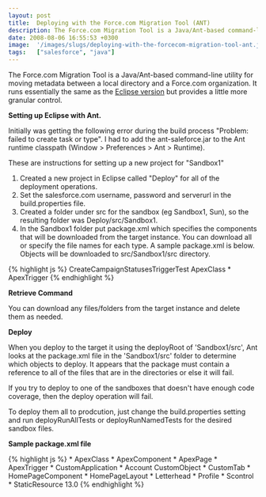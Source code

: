 ```yaml
---
layout: post
title:  Deploying with the Force.com Migration Tool (ANT)
description: The Force.com Migration Tool is a Java/Ant-based command-line utility for moving metadata between a local directory and a Force.com organization. It runs essentially the same as the Eclipse version  but provides a little more granular control. Setting up Eclipse with Ant. Initially was getting the following error during the build process Problem- failed to create task or type. I had to add the ant-saleforce.jar to the Ant runtime classpath (Window > Preferences > Ant > Runtime). These are instru
date: 2008-08-06 16:55:53 +0300
image:  '/images/slugs/deploying-with-the-forcecom-migration-tool-ant.jpg'
tags:   ["salesforce", "java"]
---
```

<p>The Force.com Migration Tool is a Java/Ant-based command-line utility for moving metadata between a local directory and a Force.com organization. It runs essentially the same as the <a href="http://jeffdonthemic.wordpress.com/2008/07/15/migrating-salesforcecom-configurations-with-the-metadata-api-forcecom-migration-tool/">Eclipse version</a> but provides a little more granular control.</p>
<p><strong>Setting up Eclipse with Ant.</strong></p>
<p>Initially was getting the following error during the build process "Problem: failed to create task or type". I had to add the ant-saleforce.jar to the Ant runtime classpath (Window > Preferences > Ant > Runtime).</p>
<p>These are instructions for setting up a new project for "Sandbox1"</p>
<ol>
 <li>Created a new project in Eclipse called "Deploy" for all of the deployment operations.</li>
 <li>Set the salesforce.com username, password and serverurl in the build.properties file.</li>
 <li>Created a folder under src for the sandbox (eg Sandbox1, Sun), so the resulting folder was Deploy/src/Sandbox1.</li>
 <li>In the Sandbox1 folder put package.xml which specifies the components that will be downloaded from the target instance. You can download all or specify the file names for each type. A sample package.xml is below. Objects will be downloaded to src/Sandbox1/src directory.</li>
</ol>
{% highlight js %}<types>
 <members>CreateCampaignStatusesTriggerTest</members>
 <name>ApexClass</name>
</types>
<types>
 <members>*</members>
 <name>ApexTrigger</name>
</types>
{% endhighlight %}
<p><strong>Retrieve Command</strong></p>
<p>You can download any files/folders from the target instance and delete them as needed.</p>
<p><strong>Deploy</strong></p>
<p>When you deploy to the target it using the deployRoot of 'Sandbox1/src', Ant looks at the package.xml file in the 'Sandbox1/src' folder to determine which objects to deploy. It appears that the package must contain a reference to all of the files that are in the directories or else it will fail.</p>
<p>If you try to deploy to one of the sandboxes that doesn't have enough code coverage, then the deploy operation will fail.</p>
<p>To deploy them all to prodcution, just change the build.properties setting and run deployRunAllTests or deployRunNamedTests for the desired sandbox files.</p>
<p><strong>Sample package.xml file</strong></p>
{% highlight js %}<?xml version="1.0" encoding="UTF-8"?>
<package xmlns="http://soap.sforce.com/2006/04/metadata">
 <types>
 <members>*</members>
 <name>ApexClass</name>
 </types>
 <types>
 <members>*</members>
 <name>ApexComponent</name>
 </types>
 <types>
 <members>*</members>
 <name>ApexPage</name>
 </types>
 <types>
 <members>*</members>
 <name>ApexTrigger</name>
 </types>
 <types>
 <members>*</members>
 <name>CustomApplication</name>
 </types>
 <types>
 <members>*</members>
 <members>Account</members>
 <name>CustomObject</name>
 </types>
 <types>
 <members>*</members>
 <name>CustomTab</name>
 </types>
 <types>
 <members>*</members>
 <name>HomePageComponent</name>
 </types>
 <types>
 <members>*</members>
 <name>HomePageLayout</name>
 </types>
 <types>
 <members>*</members>
 <name>Letterhead</name>
 </types>
 <types>
 <members>*</members>
 <name>Profile</name>
 </types>
 <types>
 <members>*</members>
 <name>Scontrol</name>
 </types>
 <types>
 <members>*</members>
 <name>StaticResource</name>
 </types>
 <version>13.0</version>
</package>
{% endhighlight %}

